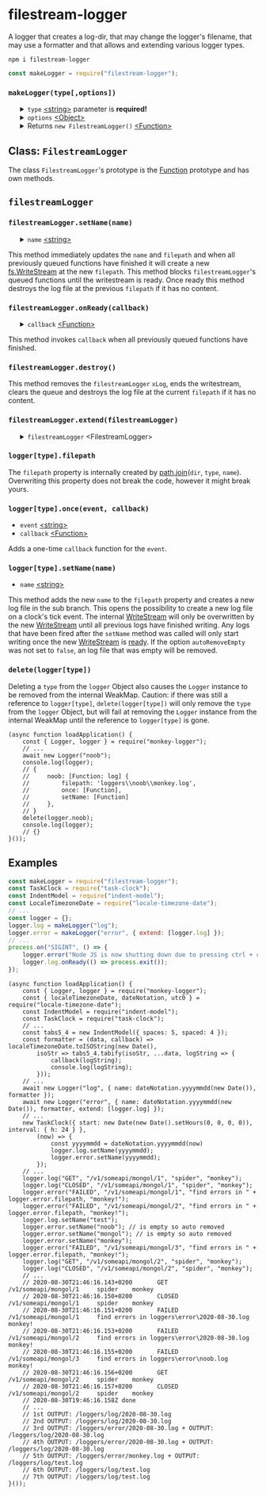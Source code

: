 # filestream-logger
A logger that creates a log-dir, that may change the logger's filename, that may use a formatter and that allows and extending various logger types.
<pre><code>npm i filestream-logger</code></pre>

```javascript
const makeLogger = require("filestream-logger");
```
<h3><code>makeLogger(type[,options])</code></h3>
<ul>
	<details>
		<summary>
			<code>type</code> <a href="https://developer.mozilla.org/en-US/docs/Web/JavaScript/Data_structures#String_type">&lt;string&gt;</a> parameter is <b>required!</b>
		</summary>
		The <code>type</code> parameter determines the name of the sub-directory in which the <code>filestreamLogger</code> creates log files. Additionally the <code>filestreamLogger</code>'s function is named after <code>type</code>. If the sub-directory did not exists it is created.
	</details>
	<details>
		<summary>
			<code>options</code> <a href="https://developer.mozilla.org/en-US/docs/Web/JavaScript/Reference/Global_Objects/Object">&lt;Object&gt;</a>
		</summary>
		<ul>
			<details>
				<summary>
					<code>dir</code> <a href="https://developer.mozilla.org/en-US/docs/Web/JavaScript/Data_structures#String_type">&lt;string&gt;</a> Default: <code>"loggers"</code>
				</summary>
				The <code>dir</code> option determines the name of the main-directory in which the <code>filestreamLogger</code> creates a sub-directory which in turn is where the log files are created. If the main-directory did not exists it is created.
			</details>
			<details>
				<summary>
					<code>name</code> <a href="https://developer.mozilla.org/en-US/docs/Web/JavaScript/Data_structures#String_type">&lt;string&gt;</a> Default: <code>new Date().toLocaleDateString()</code>
				</summary>
				The <code>name</code> option determines how the first log file is named. If the log file did not exists it is created.
			</details>
			<details>
				<summary>
					<code>formatter</code> <a href="https://developer.mozilla.org/en-US/docs/Web/JavaScript/Reference/Global_Objects/Function">&lt;Function&gt;</a> Default: <code>(data, callback) => callback(data.join(" "))</code>
				</summary>
				<ul>
					<details>
						<summary>
							<code>data</code> <a href="https://developer.mozilla.org/en-US/docs/Web/JavaScript/Reference/Global_Objects/Array">&lt;Array&gt;</a>
						</summary>
						If the <code>formatter</code> cannot format objects into a nicely formatted string, recommended is that the <code>data</code> should contain only <a href="https://developer.mozilla.org/en-US/docs/Web/JavaScript/Data_structures#primitive_values">&lt;primitive values&gt;</a>. This does not apply if a developer wrote a formatter that can format objects into formatted string such as console.log can. 
					</details>
					<details>
						<summary>
							<code>callback</code> <a href="https://developer.mozilla.org/en-US/docs/Web/JavaScript/Reference/Global_Objects/Function">&lt;Function&gt;</a> parameter is <b>required!</b>
						</summary>
						Invoke <code>callback</code> and pass over a fromatted-string so that it can be streamed to the log file.
					</details>
				</ul>
				The <code>formatter</code> is a function that must produce a fromatted-string from the items of the <code>data</code> <a href="https://developer.mozilla.org/en-US/docs/Web/JavaScript/Reference/Global_Objects/Array">&lt;Array&gt;</a>. When the <code>formatter</code> has finished to produce a fromatted-string, <code>callback</code> must be invoked and the fromatted-string must be passed as parameter.
			</details>
			<details>
				<summary>
					<code>extend</code> <a href="https://developer.mozilla.org/en-US/docs/Web/JavaScript/Reference/Global_Objects/Array">&lt;Array&gt;</a>
				</summary>
				The <code>extend</code> option must contain <code>filestreamLoggers</code>. The created <code>filestreamLogger</code> stores an <code>xLog</code> from every <code>filestreamLogger</code> out of <code>extend</code>. Whenever this  <code>filestreamLogger</code> is invoked to log data, the formatted string is also passed over to all <code>xLogs</code>. Checkout the  examples to see how an error logger is extended with a((n) everything) logger. 
			</details>
		</ul>
	</details>
	<details>
		<summary>
			Returns <code>new FilestreamLogger()</code> <a href="https://developer.mozilla.org/en-US/docs/Web/JavaScript/Reference/Global_Objects/Function">&lt;Function&gt;</a>
		</summary>
		The <code>filestreamLogger</code> is a <a href="https://developer.mozilla.org/en-US/docs/Web/JavaScript/Reference/Global_Objects/Function">Function</a> and when invoked it immediately invokes <code>formatter</code> followed by streaming the formatted string to the log file.
	</details>
</ul>
<h2>Class: <code>FilestreamLogger</code></h2>
The class <code>FilestreamLogger</code>'s prototype is the <a href="https://developer.mozilla.org/en-US/docs/Web/JavaScript/Reference/Global_Objects/Function">Function</a> prototype and has own methods. 
<h2><code>filestreamLogger</code></h2>
<h3><code>filestreamLogger.setName(name)</code></h3>
<ul>
	<details>
		<summary>
			<code>name</code> <a href="https://developer.mozilla.org/en-US/docs/Web/JavaScript/Data_structures#String_type">&lt;string&gt;</a>
		</summary>
		If <code>name</code> is set to the name it already had nothing will happen.
	</details>
</ul>
This method immediately updates the <code>name</code> and <code>filepath</code> and when all previously queued functions have finished it will create a new <a href="https://nodejs.org/dist/latest-v14.x/docs/api/fs.html#fs_fs_createwritestream_path_options">fs.WriteStream</a> at the new <code>filepath</code>. This method blocks <code>filestreamLogger</code>'s queued functions until the writestream is ready. Once ready this method destroys the log file at the previous <code>filepath</code> if it has no content.
<h3><code>filestreamLogger.onReady(callback)</code></h3>
<ul>
	<details>
		<summary>
			<code>callback</code> <a href="https://developer.mozilla.org/en-US/docs/Web/JavaScript/Reference/Global_Objects/Function">&lt;Function&gt;</a>
		</summary>
		If <code>callback</code> is not a function throws a TypeError.
	</details>
</ul>
This method invokes <code>callback</code> when all previously queued functions have finished.
<h3><code>filestreamLogger.destroy()</code></h3>
This method removes the <code>filestreamLogger</code> <code>xLog</code>, ends the writestream, clears the queue and destroys the log file at the current <code>filepath</code> if it has no content.
<h3><code>filestreamLogger.extend(filestreamLogger)</code></h3>
<ul>
	<details>
		<summary>
			<code>filestreamLogger</code> &lt;FilestreamLogger&gt;
		</summary>
		If <code>filestreamLogger</code> is not a <code>FilestreamLogger</code> throws a TypeError.
	</details>
</ul>


<h3><code>logger[type].filepath</code></h3>
The <code>filepath</code> property is internally created by <a href="https://nodejs.org/dist/latest-v12.x/docs/api/path.html#path_path_join_paths">path.join</a>(<code>dir</code>, <code>type</code>, <code>name</code>). Overwriting this property does not break the code, however it might break yours.
<h3><code>logger[type].once(event, callback)</code></h3>
<ul>
    <li><code>event</code> <a href="https://developer.mozilla.org/en-US/docs/Web/JavaScript/Data_structures#String_type">&lt;string&gt;</a></li>
    <li><code>callback</code> <a href="https://developer.mozilla.org/en-US/docs/Web/JavaScript/Reference/Global_Objects/Function">&lt;Function&gt;</a></li>
</ul>
Adds a one-time <code>callback</code> function for the <code>event</code>.
<h3><code>logger[type].setName(name)</code></h3>
<ul>
    <li><code>name</code> <a href="https://developer.mozilla.org/en-US/docs/Web/JavaScript/Data_structures#String_type">&lt;string&gt;</a></li>
</ul>
 This method adds the new <code>name</code> to the <code>filepath</code> property and creates a new log file in the sub branch. This opens the possibility to create a new log file on a clock's tick event. The internal <a href="https://nodejs.org/dist/latest-v12.x/docs/api/fs.html#fs_class_fs_writestream">WriteStream</a> will only be overwritten by the new <a href="https://nodejs.org/dist/latest-v12.x/docs/api/fs.html#fs_class_fs_writestream">WriteStream</a> until all previous logs have finished writing. Any logs that have been fired after the <code>setName</code> method was called will only start writing once the new <a href="https://nodejs.org/dist/latest-v12.x/docs/api/fs.html#fs_class_fs_writestream">WriteStream</a> is <a href="https://nodejs.org/dist/latest-v12.x/docs/api/fs.html#fs_event_ready_1">ready</a>. If the option <code>autoRemoveEmpty</code> was not set to <code>false</code>, an log file that was empty will be removed.
<h3><code>delete(logger[type])</code></h3>
Deleting a <code>type</code> from the <code>logger</code> Object also causes the <code>Logger</code> instance to be removed from the internal WeakMap. Caution: if there was still a reference to <code>logger[type]</code>, <code>delete(logger[type])</code> will only remove the <code>type</code> from the <code>logger</code> Object, but will fail at removing the <code>Logger</code> instance from the internal WeakMap until the reference to <code>logger[type]</code> is gone.
<pre><code>(async function loadApplication() {
    const { Logger, logger } = require("monkey-logger");
    // ...
    await new Logger("noob");
    console.log(logger);
    // {
    //     noob: [Function: log] {
    //         filepath: 'loggers\\noob\\monkey.log',
    //         once: [Function],
    //         setName: [Function]
    //     },
    // }
    delete(logger.noob);
    console.log(logger);
    // {}
}());</code></pre>
<h2>Examples</h2>

```javascript
const makeLogger = require("filestream-logger");
const TaskClock = require("task-clock");
const IndentModel = require("indent-model");
const LocaleTimezoneDate = require("locale-timezone-date");
// ...
const logger = {};
logger.log = makeLogger("log");
logger.error = makeLogger("error", { extend: [logger.log] });
// ...
process.on("SIGINT", () => {
	logger.error("Node JS is now shutting down due to pressing ctrl + c");
	logger.log.onReady(() => process.exit());
});
```

<pre><code>(async function loadApplication() {
    const { Logger, logger } = require("monkey-logger");
    const { localeTimezoneDate, dateNotation, utc0 } = require("locale-timezone-date");
    const IndentModel = require("indent-model");
    const TaskClock = require("task-clock");
    // ...
    const tabs5_4 = new IndentModel({ spaces: 5, spaced: 4 });
    const formatter = (data, callback) => localeTimezoneDate.toISOString(new Date(),
        isoStr => tabs5_4.tabify(isoStr, ...data, logString => {
            callback(logString);
            console.log(logString);
        }));
    // ...
    await new Logger("log", { name: dateNotation.yyyymmdd(new Date()), formatter });
    await new Logger("error", { name: dateNotation.yyyymmdd(new Date()), formatter, extend: [logger.log] });
    // ...
    new TaskClock({ start: new Date(new Date().setHours(0, 0, 0, 0)), interval: { h: 24 } },
        (now) => {
            const yyyymmdd = dateNotation.yyyymmdd(now)
            logger.log.setName(yyyymmdd);
            logger.error.setName(yyyymmdd);
        });
    // ...
    logger.log("GET", "/v1/someapi/mongol/1", "spider", "monkey");
    logger.log("CLOSED", "/v1/someapi/mongol/1", "spider", "monkey");
    logger.error("FAILED", "/v1/someapi/mongol/1", "find errors in " + logger.error.filepath, "monkey!");
    logger.error("FAILED", "/v1/someapi/mongol/2", "find errors in " + logger.error.filepath, "monkey!");
    logger.log.setName("test");
    logger.error.setName("noob"); // is empty so auto removed
    logger.error.setName("mongol"); // is empty so auto removed
    logger.error.setName("monkey");
    logger.error("FAILED", "/v1/someapi/mongol/3", "find errors in " + logger.error.filepath, "monkey!");
    logger.log("GET", "/v1/someapi/mongol/2", "spider", "monkey");
    logger.log("CLOSED", "/v1/someapi/mongol/2", "spider", "monkey");
    // ...
    // 2020-08-30T21:46:16.143+0200       GET       /v1/someapi/mongol/1     spider    monkey
    // 2020-08-30T21:46:16.150+0200       CLOSED    /v1/someapi/mongol/1     spider    monkey
    // 2020-08-30T21:46:16.151+0200       FAILED    /v1/someapi/mongol/1     find errors in loggers\error\2020-08-30.log       monkey!
    // 2020-08-30T21:46:16.153+0200       FAILED    /v1/someapi/mongol/2     find errors in loggers\error\2020-08-30.log       monkey!
    // 2020-08-30T21:46:16.155+0200       FAILED    /v1/someapi/mongol/3     find errors in loggers\error\noob.log        monkey!
    // 2020-08-30T21:46:16.156+0200       GET       /v1/someapi/mongol/2     spider    monkey
    // 2020-08-30T21:46:16.157+0200       CLOSED    /v1/someapi/mongol/2     spider    monkey
    // 2020-08-30T19:46:16.158Z done
    // ...
    // 1st OUTPUT: /loggers/log/2020-08-30.log
    // 2nd OUTPUT: /loggers/log/2020-08-30.log
    // 3rd OUTPUT: /loggers/error/2020-08-30.log + OUTPUT: /loggers/log/2020-08-30.log
    // 4th OUTPUT: /loggers/error/2020-08-30.log + OUTPUT: /loggers/log/2020-08-30.log
    // 5th OUTPUT: /loggers/error/monkey.log + OUTPUT: /loggers/log/test.log
    // 6th OUTPUT: /loggers/log/test.log
    // 7th OUTPUT: /loggers/log/test.log
}());</code></pre>